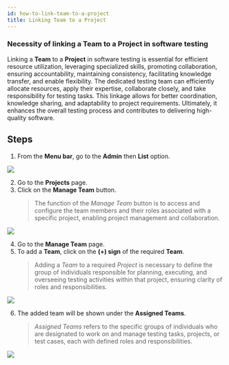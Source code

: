 ```yaml
---
id: how-to-link-team-to-a-project
title: Linking Team to a Project
---
```


### Necessity of linking a Team to a Project in software testing

Linking a **Team** to a **Project** in software testing is essential for efficient resource utilization, leveraging specialized skills, promoting collaboration, ensuring accountability, maintaining consistency, facilitating knowledge transfer, and enable flexibility. The dedicated testing team can efficiently allocate resources, apply their expertise, collaborate closely, and take responsibility for testing tasks. This linkage allows for better coordination, knowledge sharing, and adaptability to project requirements. Ultimately, it enhances the overall testing process and contributes to delivering high-quality software.

## Steps

1. From the **Menu bar**, go to the **Admin** then **List** option.

![](/img/how-tos/how-to-link-team-to-a-project/project-list.png)

2. Go to the **Projects** page.
3. Click on the **Manage Team** button.
   > The function of the *Manage Team* button is to access and configure the team members and their roles associated with a specific project, enabling project management and collaboration.

![](/img/how-tos/how-to-link-team-to-a-project/manage-team.png)

4. Go to the **Manage Team** page.
5. To add a **Team**, click on the **(+) sign** of the required **Team**.
   > Adding a *Team* to a required *Project* is necessary to define the group of individuals responsible for planning, executing, and overseeing testing activities within that project, ensuring clarity of roles and responsibilities.

![](/img/how-tos/how-to-link-team-to-a-project/link-team.png)

6. The added team will be shown under the **Assigned Teams**.
   > *Assigned Teams* refers to the specific groups of individuals who are designated to work on and manage testing tasks, projects, or test cases, each with defined roles and responsibilities.

![](/img/how-tos/how-to-link-team-to-a-project/assigned-team.png)